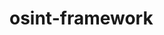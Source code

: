 # osint-framework
<section>
    <!--
        <meta http-equiv="Content-Type" content="text/html;charset=utf-8"/>
    -->
    <link type="text/css" rel="stylesheet" href="https://7pub.github.io/_site//style/caliweb/framework/css/arf.css" />
    <script type="text/javascript" src="https://7pub.github.io/_site/scripts/caliweb/framework/d3.v3.min.js"></script>
    <div id="body">
        <div id="header">
        <script src="https://7pub.github.io/_site/scripts/caliweb/framework/arf.js"></script>
        </div>
    </div>
</section>

